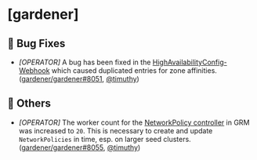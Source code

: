 # [gardener]
## 🐛 Bug Fixes
* *[OPERATOR]* A bug has been fixed in the [HighAvailabilityConfig-Webhook](https://github.com/gardener/gardener/blob/master/docs/concepts/resource-manager.md#high-availability-config) which caused duplicated entries for zone affinities. ([gardener/gardener#8051](https://github.com/gardener/gardener/pull/8051), [@timuthy](https://github.com/timuthy))
## 🏃 Others
* *[OPERATOR]* The worker count for the [NetworkPolicy controller](https://github.com/gardener/gardener/blob/master/docs/concepts/resource-manager.md#networkpolicy-controller) in GRM was increased to `20`. This is necessary to create and update `NetworkPolicies` in time, esp. on larger seed clusters. ([gardener/gardener#8055](https://github.com/gardener/gardener/pull/8055), [@timuthy](https://github.com/timuthy))